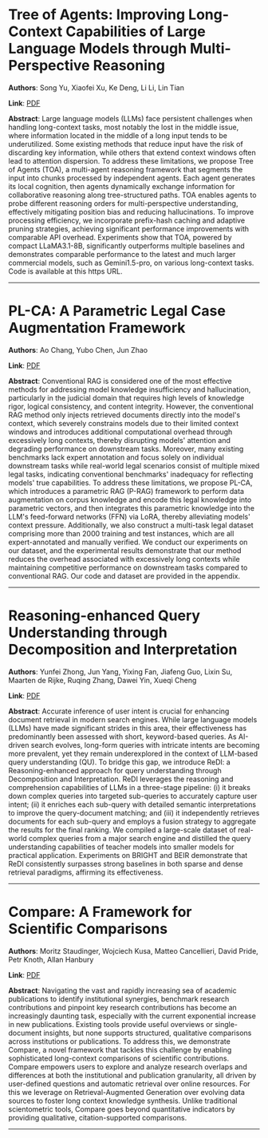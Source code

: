 # Tree of Agents: Improving Long-Context Capabilities of Large Language Models through Multi-Perspective Reasoning 

**Authors**: Song Yu, Xiaofei Xu, Ke Deng, Li Li, Lin Tian  

**Link**: [PDF](https://arxiv.org/pdf/2509.06436)  

**Abstract**: Large language models (LLMs) face persistent challenges when handling long-context tasks, most notably the lost in the middle issue, where information located in the middle of a long input tends to be underutilized. Some existing methods that reduce input have the risk of discarding key information, while others that extend context windows often lead to attention dispersion. To address these limitations, we propose Tree of Agents (TOA), a multi-agent reasoning framework that segments the input into chunks processed by independent agents. Each agent generates its local cognition, then agents dynamically exchange information for collaborative reasoning along tree-structured paths. TOA enables agents to probe different reasoning orders for multi-perspective understanding, effectively mitigating position bias and reducing hallucinations. To improve processing efficiency, we incorporate prefix-hash caching and adaptive pruning strategies, achieving significant performance improvements with comparable API overhead. Experiments show that TOA, powered by compact LLaMA3.1-8B, significantly outperforms multiple baselines and demonstrates comparable performance to the latest and much larger commercial models, such as Gemini1.5-pro, on various long-context tasks. Code is available at this https URL. 

---
# PL-CA: A Parametric Legal Case Augmentation Framework 

**Authors**: Ao Chang, Yubo Chen, Jun Zhao  

**Link**: [PDF](https://arxiv.org/pdf/2509.06356)  

**Abstract**: Conventional RAG is considered one of the most effective methods for addressing model knowledge insufficiency and hallucination, particularly in the judicial domain that requires high levels of knowledge rigor, logical consistency, and content integrity. However, the conventional RAG method only injects retrieved documents directly into the model's context, which severely constrains models due to their limited context windows and introduces additional computational overhead through excessively long contexts, thereby disrupting models' attention and degrading performance on downstream tasks. Moreover, many existing benchmarks lack expert annotation and focus solely on individual downstream tasks while real-world legal scenarios consist of multiple mixed legal tasks, indicating conventional benchmarks' inadequacy for reflecting models' true capabilities. To address these limitations, we propose PL-CA, which introduces a parametric RAG (P-RAG) framework to perform data augmentation on corpus knowledge and encode this legal knowledge into parametric vectors, and then integrates this parametric knowledge into the LLM's feed-forward networks (FFN) via LoRA, thereby alleviating models' context pressure. Additionally, we also construct a multi-task legal dataset comprising more than 2000 training and test instances, which are all expert-annotated and manually verified. We conduct our experiments on our dataset, and the experimental results demonstrate that our method reduces the overhead associated with excessively long contexts while maintaining competitive performance on downstream tasks compared to conventional RAG. Our code and dataset are provided in the appendix. 

---
# Reasoning-enhanced Query Understanding through Decomposition and Interpretation 

**Authors**: Yunfei Zhong, Jun Yang, Yixing Fan, Jiafeng Guo, Lixin Su, Maarten de Rijke, Ruqing Zhang, Dawei Yin, Xueqi Cheng  

**Link**: [PDF](https://arxiv.org/pdf/2509.06544)  

**Abstract**: Accurate inference of user intent is crucial for enhancing document retrieval in modern search engines. While large language models (LLMs) have made significant strides in this area, their effectiveness has predominantly been assessed with short, keyword-based queries. As AI-driven search evolves, long-form queries with intricate intents are becoming more prevalent, yet they remain underexplored in the context of LLM-based query understanding (QU). To bridge this gap, we introduce ReDI: a Reasoning-enhanced approach for query understanding through Decomposition and Interpretation. ReDI leverages the reasoning and comprehension capabilities of LLMs in a three-stage pipeline: (i) it breaks down complex queries into targeted sub-queries to accurately capture user intent; (ii) it enriches each sub-query with detailed semantic interpretations to improve the query-document matching; and (iii) it independently retrieves documents for each sub-query and employs a fusion strategy to aggregate the results for the final ranking. We compiled a large-scale dataset of real-world complex queries from a major search engine and distilled the query understanding capabilities of teacher models into smaller models for practical application. Experiments on BRIGHT and BEIR demonstrate that ReDI consistently surpasses strong baselines in both sparse and dense retrieval paradigms, affirming its effectiveness. 

---
# Compare: A Framework for Scientific Comparisons 

**Authors**: Moritz Staudinger, Wojciech Kusa, Matteo Cancellieri, David Pride, Petr Knoth, Allan Hanbury  

**Link**: [PDF](https://arxiv.org/pdf/2509.06412)  

**Abstract**: Navigating the vast and rapidly increasing sea of academic publications to identify institutional synergies, benchmark research contributions and pinpoint key research contributions has become an increasingly daunting task, especially with the current exponential increase in new publications. Existing tools provide useful overviews or single-document insights, but none supports structured, qualitative comparisons across institutions or publications.
To address this, we demonstrate Compare, a novel framework that tackles this challenge by enabling sophisticated long-context comparisons of scientific contributions. Compare empowers users to explore and analyze research overlaps and differences at both the institutional and publication granularity, all driven by user-defined questions and automatic retrieval over online resources. For this we leverage on Retrieval-Augmented Generation over evolving data sources to foster long context knowledge synthesis. Unlike traditional scientometric tools, Compare goes beyond quantitative indicators by providing qualitative, citation-supported comparisons. 

---

